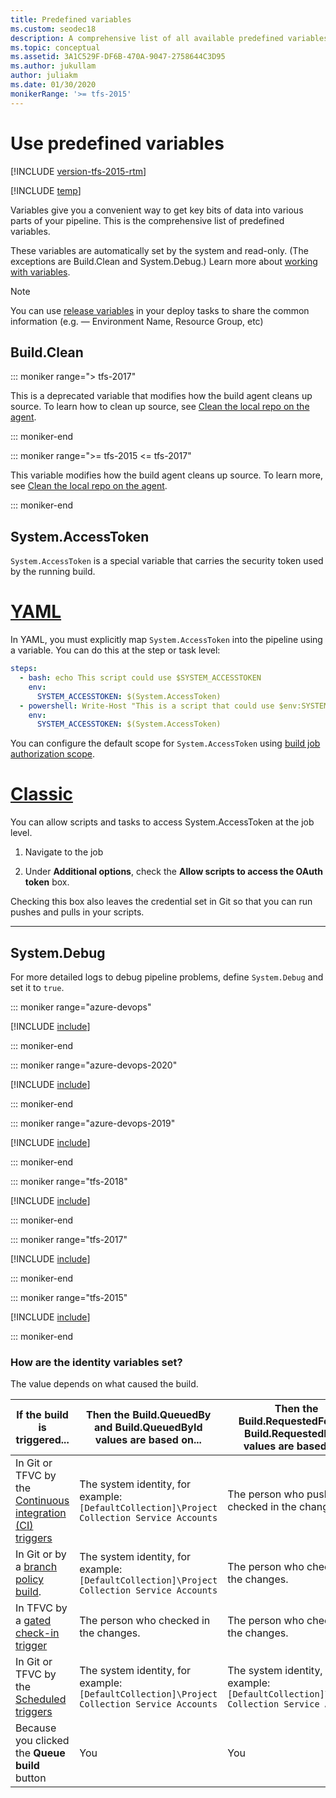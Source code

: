 ```yaml
---
title: Predefined variables
ms.custom: seodec18
description: A comprehensive list of all available predefined variables
ms.topic: conceptual
ms.assetid: 3A1C529F-DF6B-470A-9047-2758644C3D95
ms.author: jukullam
author: juliakm
ms.date: 01/30/2020
monikerRange: '>= tfs-2015'
---
```


# Use predefined variables

[!INCLUDE [version-tfs-2015-rtm](../includes/version-tfs-2015-rtm.md)]

[!INCLUDE [temp](../includes/concept-rename-note.md)]

Variables give you a convenient way to get key bits of data into various parts of your pipeline.
This is the comprehensive list of predefined variables.

These variables are automatically set by the system and read-only. (The exceptions are Build.Clean and System.Debug.)
Learn more about [working with variables](../process/variables.md).

> [!NOTE]
> You can use [release variables](../release/variables.md) in your deploy tasks to share the common information (e.g. — Environment Name, Resource Group, etc)

## Build.Clean 

::: moniker range="> tfs-2017"

This is a deprecated variable that modifies how the build agent cleans up source.
To learn how to clean up source, see [Clean the local repo on the agent](../repos/pipeline-options-for-git.md#clean-the-local-repo-on-the-agent).

::: moniker-end

::: moniker range=">= tfs-2015 <= tfs-2017"

This variable modifies how the build agent cleans up source.
To learn more, see [Clean the local repo on the agent](../repos/pipeline-options-for-git.md#clean-the-local-repo-on-the-agent).

::: moniker-end

<h2 id="systemaccesstoken">System.AccessToken</h2>

`System.AccessToken` is a special variable that carries the security token used by the running build.

# [YAML](#tab/yaml)

In YAML, you must explicitly map `System.AccessToken` into the pipeline using a
variable. You can do this at the step or task level:

```yaml
steps:
  - bash: echo This script could use $SYSTEM_ACCESSTOKEN
    env:
      SYSTEM_ACCESSTOKEN: $(System.AccessToken)
  - powershell: Write-Host "This is a script that could use $env:SYSTEM_ACCESSTOKEN"
    env:
      SYSTEM_ACCESSTOKEN: $(System.AccessToken)
```

You can configure the default scope for `System.AccessToken` using [build job authorization scope](../process/access-tokens.md#job-authorization-scope). 

# [Classic](#tab/classic)

You can allow scripts and tasks to access System.AccessToken at the job level.

1. Navigate to the job

1. Under **Additional options**, check the **Allow scripts to access the OAuth token** box.

Checking this box also leaves the credential set in Git so that you can run
pushes and pulls in your scripts.

---

## System.Debug

For more detailed logs to debug pipeline problems, define `System.Debug` and set it to `true`.

::: moniker range="azure-devops"

[!INCLUDE [include](includes/variables-hosted.md)]

::: moniker-end

::: moniker range="azure-devops-2020"

[!INCLUDE [include](includes/variables-server-2020.md)]

::: moniker-end

::: moniker range="azure-devops-2019"

[!INCLUDE [include](includes/variables-server2019.md)]

::: moniker-end

::: moniker range="tfs-2018"

[!INCLUDE [include](includes/variables-tfs2018.md)]

::: moniker-end

::: moniker range="tfs-2017"

[!INCLUDE [include](includes/variables-tfs2017.md)]

::: moniker-end

::: moniker range="tfs-2015"

[!INCLUDE [include](includes/variables-tfs2015.md)]

::: moniker-end

<a name="identity_values"></a>
### How are the identity variables set?

The value depends on what caused the build.

| If the build is triggered... | Then the Build.QueuedBy and Build.QueuedById values are based on... | Then the Build.RequestedFor and Build.RequestedForId values are based on... |
| --- | --- | ---|
| In Git or TFVC by the [Continuous integration (CI) triggers](triggers.md) | The system identity, for example: `[DefaultCollection]\Project Collection Service Accounts` | The person who pushed or checked in the changes. |
| In Git or by a [branch policy build](../../repos/git/branch-policies.md#build-validation). | The system identity, for example: `[DefaultCollection]\Project Collection Service Accounts` | The person who checked in the changes. |
| In TFVC by a [gated check-in trigger](triggers.md) | The person who checked in the changes. | The person who checked in the changes. |
| In Git or TFVC by the [Scheduled triggers](triggers.md) | The system identity, for example: `[DefaultCollection]\Project Collection Service Accounts` | The system identity, for example: `[DefaultCollection]\Project Collection Service Accounts` |
| Because you clicked the **Queue build** button | You | You |
